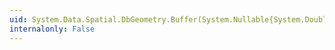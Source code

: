 ```yaml
---
uid: System.Data.Spatial.DbGeometry.Buffer(System.Nullable{System.Double})
internalonly: False
---
```

